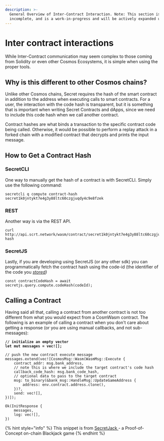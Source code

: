 ```yaml
---
description: >-
  General Overview of Inter-Contract Interaction. Note: This section is
  incomplete, and is a work-in-progress and will be actively expanded upon
---
```


# Inter contract interactions

While Inter-Contract communication may seem complex to those coming from Solidity or even other Cosmos Ecosystems, it is simple when using the proper tools.

## Why is this different to other Cosmos chains?

Unlike other Cosmos chains, Secret requires the hash of the smart contract in addition to the address when executing calls to smart contracts. For a user, the interaction with the code hash is transparent, but it is something that is important when writing Secret Contracts and dApps, since we need to include this code hash when we call another contract.

Contract hashes are what binds a transaction to the specific contract code being called. Otherwise, it would be possible to perform a replay attack in a forked chain with a modified contract that decrypts and prints the input message.

## How to Get a Contract Hash

### SecretCLI

One way to manually get the hash of a contract is with SecretCLI. Simply use the following command:

```
secretcli q compute contract-hash secret1k0jntykt7e4g3y88ltc60czgjuqdy4c9e8fzek
```

### REST

Another way is via the REST API.

```
curl http://api.scrt.network/wasm/contract/secret1k0jntykt7e4g3y88ltc60czgjuqdy4c9e8fzek/code-hash
```

### SecretJS

Lastly, if you are developing using SecretJS (or any other sdk) you can programmatically fetch the contract hash using the code-id (the identifier of the code you [_stored_](../../getting-started/compile-and-deploy.md#storing-the-contract)_)_

```
const contractCodeHash = await secretjs.query.compute.codeHash(codeId);
```

## Calling a Contract

Having said all that, calling a contract from another contract is not too different from what you would expect from a CosmWasm contract. The following is an example of calling a contract when you don't care about getting a response (or you are using manual callbacks, and not sub-messages):

<pre class="language-rust"><code class="lang-rust"><strong>// initialize an empty vector
</strong><strong>let mut messages = vec![];
</strong>
// push the new contract execute message
messages.extend(vec![CosmosMsg::Wasm(WasmMsg::Execute {
    contract_addr: msg.bank_address,
    // note this is where we include the target contract's code hash
    callback_code_hash: msg.bank_code_hash,
    // optional data to pass to the target contract
    msg: to_binary(&#x26;bank_msg::HandleMsg::UpdateGameAddress {
        address: env.contract.address.clone(),
    })?,
    send: vec![],
})]);
 
Ok(InitResponse {
    messages,
    log: vec![],
})
</code></pre>

{% hint style="info" %}
This snippet is from [SecretJack ](https://github.com/scrtlabs/SecretJack/blob/5ed8efb89cbb4ec35cd6254deff5f05f71b5e9d0/contract/game/src/contract.rs#L55)- a Proof-of-Concept on-chain Blackjack game
{% endhint %}
